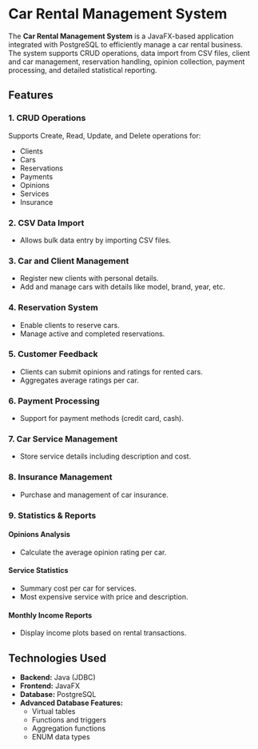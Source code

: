 # Car Rental Management System

The **Car Rental Management System** is a JavaFX-based application integrated with PostgreSQL to efficiently manage a car rental business.  
The system supports CRUD operations, data import from CSV files, client and car management, reservation handling, opinion collection, payment processing, and detailed statistical reporting.

## Features

### 1. CRUD Operations
Supports Create, Read, Update, and Delete operations for:
- Clients  
- Cars  
- Reservations  
- Payments  
- Opinions  
- Services  
- Insurance  

### 2. CSV Data Import
- Allows bulk data entry by importing CSV files.  

### 3. Car and Client Management
- Register new clients with personal details.  
- Add and manage cars with details like model, brand, year, etc.  

### 4. Reservation System
- Enable clients to reserve cars.  
- Manage active and completed reservations.  

### 5. Customer Feedback
- Clients can submit opinions and ratings for rented cars.  
- Aggregates average ratings per car.  

### 6. Payment Processing
- Support for payment methods (credit card, cash).  

### 7. Car Service Management
- Store service details including description and cost.  

### 8. Insurance Management
- Purchase and management of car insurance.  

### 9. Statistics & Reports  

#### **Opinions Analysis**  
- Calculate the average opinion rating per car.  

#### **Service Statistics**  
- Summary cost per car for services.  
- Most expensive service with price and description.  

#### **Monthly Income Reports**  
- Display income plots based on rental transactions.  

## Technologies Used
- **Backend:** Java (JDBC)  
- **Frontend:** JavaFX  
- **Database:** PostgreSQL  
- **Advanced Database Features:**  
  - Virtual tables  
  - Functions and triggers  
  - Aggregation functions  
  - ENUM data types  
